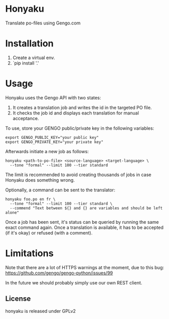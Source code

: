 Honyaku
=======

Translate po-files using Gengo.com

Installation
============

1. Create a virtual env.
2. `pip install '.'

Usage
=====

Honyaku uses the Gengo API with two states:

1. It creates a translation job and writes the id in the targeted PO file.
2. It checks the job id and displays each translation for manual acceptance.

To use, store your GENGO public/private key in the following variables:

```shell
export GENGO_PUBLIC_KEY="your public key"
export GENGO_PRIVATE_KEY="your private key"
```

Afterwards initiate a new job as follows:

```shell
honyaku <path-to-po-file> <source-language> <target-language> \
  --tone "formal" --limit 100 --tier standard
```

The limit is recommended to avoid creating thousands of jobs in case Honyaku
does something wrong.

Optionally, a command can be sent to the translator:

```shell
honyaku foo.po en fr \
  --tone "formal" --limit 100 --tier standard \
  --commend "Text between ${} and {} are variables and should be left alone"
```

Once a job has been sent, it's status can be queried by running the same
exact command again. Once a translation is available, it has to be accepted
(if it's okay) or refused (with a comment).

Limitations
===========

Note that there are a lot of HTTPS warnings at the moment, due to this bug:
https://github.com/gengo/gengo-python/issues/99

In the future we should probably simply use our own REST client.

License
-------
honyaku is released under GPLv2
